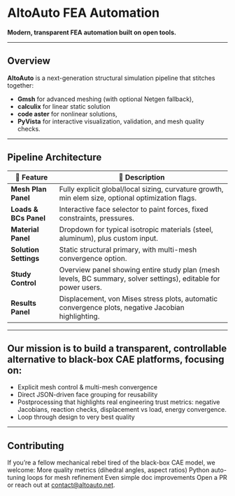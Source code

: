 #  AltoAuto FEA Automation
**Modern, transparent FEA automation built on open tools.**

---

## Overview
**AltoAuto** is a next-generation structural simulation pipeline that stitches together:
- **Gmsh** for advanced meshing (with optional Netgen fallback),
- **calculix** for linear static solution
- **code aster** for nonlinear solutions,
- **PyVista** for interactive visualization, validation, and mesh quality checks.

---

##  Pipeline Architecture
| 🔧 Feature | 🚀 Description |
|------------|----------------|
| **Mesh Plan Panel** | Fully explicit global/local sizing, curvature growth, min elem size, optional optimization flags. |
| **Loads & BCs Panel** | Interactive face selector to paint forces, fixed constraints, pressures. |
| **Material Panel** | Dropdown for typical isotropic materials (steel, aluminum), plus custom input. |
| **Solution Settings** | Static structural primary, with multi-mesh convergence option. |
| **Study Control** | Overview panel showing entire study plan (mesh levels, BC summary, solver settings), editable for power users. |
| **Results Panel** | Displacement, von Mises stress plots, automatic convergence plots, negative Jacobian highlighting. |

---

## Our mission is to build a transparent, controllable alternative to black-box CAE platforms, focusing on:
- Explicit mesh control & multi-mesh convergence  
- Direct JSON-driven face grouping for reusability  
- Postprocessing that highlights real engineering trust metrics: negative Jacobians, reaction checks, displacement vs load, energy convergence.
- Loop through design to very best quality

---

## Contributing
If you’re a fellow mechanical rebel tired of the black-box CAE model, we welcome:
More quality metrics (dihedral angles, aspect ratios)
Python auto-tuning loops for mesh refinement
Even simple doc improvements
Open a PR or reach out at contact@altoauto.net.
